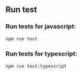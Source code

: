 ## Run test

### Run tests for javascript:

```sh
npm run test
```

### Run tests for typescript:

```sh
npm run test:typescript
```